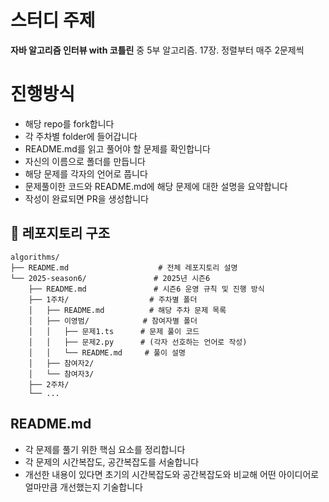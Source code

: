 # 스터디 주제
**자바 알고리즘 인터뷰 with 코틀린** 중 5부 알고리즘. 17장. 정렬부터 매주 2문제씩

# 진행방식

- 해당 repo를 fork합니다
- 각 주차별 folder에 들어갑니다
- README.md를 읽고 풀어야 할 문제를 확인합니다
- 자신의 이름으로 폴더를 만듭니다
- 해당 문제를 각자의 언어로 풉니다
- 문제풀이한 코드와 README.md에 해당 문제에 대한 설명을 요약합니다
- 작성이 완료되면 PR을 생성합니다

## 📁 레포지토리 구조

```
algorithms/
├── README.md                    # 전체 레포지토리 설명
└── 2025-season6/               # 2025년 시즌6
    ├── README.md               # 시즌6 운영 규칙 및 진행 방식
    ├── 1주차/                  # 주차별 폴더
    │   ├── README.md          # 해당 주차 문제 목록
    │   ├── 이영범/            # 참여자별 폴더
    │   │   ├── 문제1.ts      # 문제 풀이 코드
    │   │   ├── 문제2.py      # (각자 선호하는 언어로 작성)
    │   │   └── README.md     # 풀이 설명
    │   ├── 참여자2/
    │   └── 참여자3/
    ├── 2주차/
    └── ...
```

## README.md 
- 각 문제를 풀기 위한 핵심 요소를 정리합니다
- 각 문제의 시간복잡도, 공간복잡도를 서술합니다
- 개선한 내용이 있다면 초기의 시간복잡도와 공간복잡도와 비교해 어떤 아이디어로 얼마만큼 개선했는지 기술합니다

